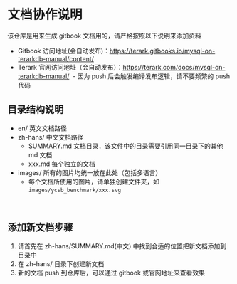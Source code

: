 # 文档协作说明

该仓库是用来生成 gitbook 文档用的，请严格按照以下说明来添加资料

- Gitbook 访问地址(会自动发布)：https://terark.gitbooks.io/mysql-on-terarkdb-manual/content/
- Terark 官网访问地址（会自动发布）：https://terark.com/docs/mysql-on-terarkdb-manual/
  - 因为 push 后会触发编译发布逻辑，请不要频繁的 push 代码


## 目录结构说明
- en/  英文文档路径
- zh-hans/  中文文档路径
  - SUMMARY.md  文档目录，该文件中的目录需要引用同一目录下的其他 md 文档
  - xxx.md 每个独立的文档
- images/ 所有的图片均统一放在此处（包括多语言）
  - 每个文档所使用的图片，请单独创建文件夹，如 `images/ycsb_benchmark/xxx.svg`

  
## 添加新文档步骤

1. 请首先在 zh-hans/SUMMARY.md(中文) 中找到合适的位置把新文档添加到目录中
2. 在 zh-hans/ 目录下创建新文档
3. 新的文档 push 到仓库后，可以通过 gitbook 或官网地址来查看效果
